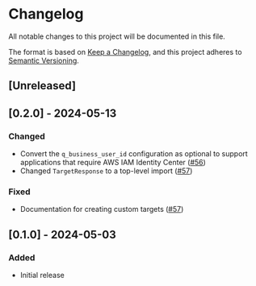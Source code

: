 # Changelog

All notable changes to this project will be documented in this file.

The format is based on [Keep a Changelog](https://keepachangelog.com/en/1.1.0/),
and this project adheres to [Semantic Versioning](https://semver.org/spec/v2.0.0.html).

## [Unreleased]

## [0.2.0] - 2024-05-13

### Changed
- Convert the `q_business_user_id` configuration as optional to support applications that require AWS IAM Identity Center ([#56](https://github.com/awslabs/agent-evaluation/pull/56))
- Changed `TargetResponse` to a top-level import ([#57](https://github.com/awslabs/agent-evaluation/pull/57))

### Fixed
- Documentation for creating custom targets ([#57](https://github.com/awslabs/agent-evaluation/pull/57))

## [0.1.0] - 2024-05-03

### Added
- Initial release
